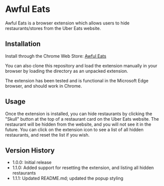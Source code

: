 # Awful Eats

Awful Eats is a browser extension which allows users to hide restaurants/stores from the Uber Eats website.

## Installation

Install through the Chrome Web Store: [Awful Eats](https://chromewebstore.google.com/detail/awful-eats/aakppobhkkokbkbdnpfimnlbabkccegl)

You can also clone this repository and load the extension manually in your browser by loading the directory as an unpacked extension.

The extension has been tested and is functional in the Microsoft Edge browser, and should work in Chrome.

## Usage

Once the extension is installed, you can hide restaurants by clicking the "Skull" button at the top of a restaurant card on the Uber Eats website. The restaurant will be hidden from the website, and you will not see it in the future. You can click on the extension icon to see a list of all hidden restaurants, and reset the list if you wish.

## Version History

- 1.0.0: Initial release
- 1.1.0: Added support for resetting the extension, and listing all hidden restaurants
- 1.1.1: Updated README.md; updated the popup styling
